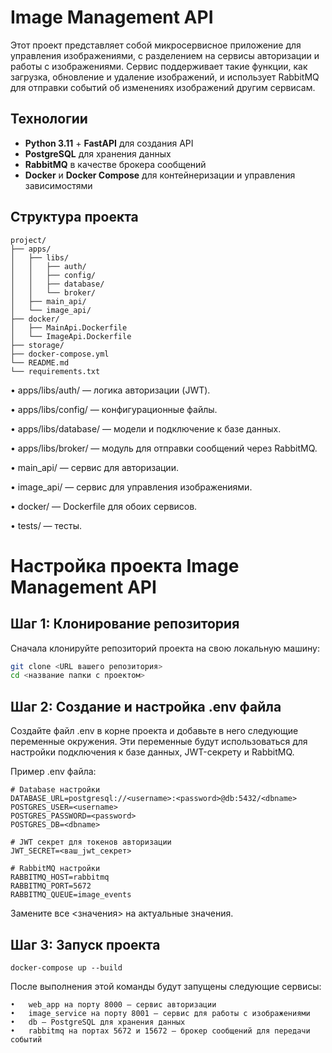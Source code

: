# Image Management API

Этот проект представляет собой микросервисное приложение для управления изображениями, с разделением на сервисы авторизации и работы с изображениями. Сервис поддерживает такие функции, как загрузка, обновление и удаление изображений, и использует RabbitMQ для отправки событий об изменениях изображений другим сервисам.

## Технологии

- **Python 3.11** + **FastAPI** для создания API
- **PostgreSQL** для хранения данных
- **RabbitMQ** в качестве брокера сообщений
- **Docker** и **Docker Compose** для контейнеризации и управления зависимостями

## Структура проекта

```plaintext
project/
├── apps/
│   ├── libs/
│   │   ├── auth/
│   │   ├── config/
│   │   ├── database/
│   │   └── broker/
│   ├── main_api/
│   └── image_api/
├── docker/
│   ├── MainApi.Dockerfile
│   └── ImageApi.Dockerfile
├── storage/
├── docker-compose.yml
└── README.md
└── requirements.txt
```

•	apps/libs/auth/ — логика авторизации (JWT).

•	apps/libs/config/ — конфигурационные файлы.

•	apps/libs/database/ — модели и подключение к базе данных.

•	apps/libs/broker/ — модуль для отправки сообщений через RabbitMQ.

•	main_api/ — сервис для авторизации.

•	image_api/ — сервис для управления изображениями.

•	docker/ — Dockerfile для обоих сервисов.

•	tests/ — тесты.

# Настройка проекта Image Management API

## Шаг 1: Клонирование репозитория

Сначала клонируйте репозиторий проекта на свою локальную машину:

```bash
git clone <URL вашего репозитория>
cd <название папки с проектом>
```

## Шаг 2: Создание и настройка .env файла

Создайте файл .env в корне проекта и добавьте в него следующие переменные окружения. Эти переменные будут использоваться для настройки подключения к базе данных, JWT-секрету и RabbitMQ.

Пример .env файла:
```
# Database настройки
DATABASE_URL=postgresql://<username>:<password>@db:5432/<dbname>
POSTGRES_USER=<username>
POSTGRES_PASSWORD=<password>
POSTGRES_DB=<dbname>

# JWT секрет для токенов авторизации
JWT_SECRET=<ваш_jwt_секрет>

# RabbitMQ настройки
RABBITMQ_HOST=rabbitmq
RABBITMQ_PORT=5672
RABBITMQ_QUEUE=image_events
```

Замените все <значения> на актуальные значения.

## Шаг 3: Запуск проекта
```
docker-compose up --build
```

После выполнения этой команды будут запущены следующие сервисы:

	•	web_app на порту 8000 — сервис авторизации
	•	image_service на порту 8001 — сервис для работы с изображениями
	•	db — PostgreSQL для хранения данных
	•	rabbitmq на портах 5672 и 15672 — брокер сообщений для передачи событий